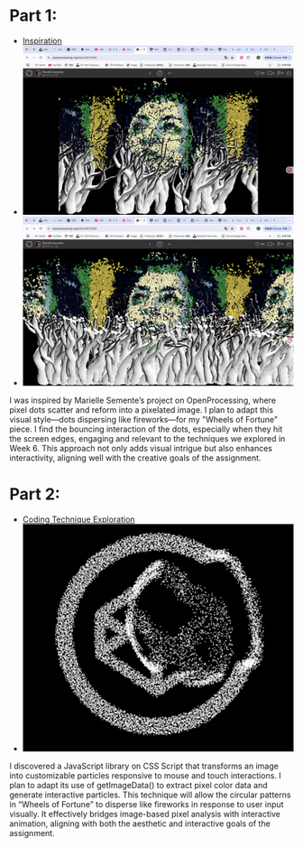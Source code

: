 # Part 1:

- [Inspiration](https://openprocessing.org/sketch/873380)
- ![screenshots 1](<readmeImages/截屏2025-05-08 01.02.24.png>)
- ![screenshots 2](<readmeImages/截屏2025-05-08 01.16.33.png>)

I was inspired by Marielle Semente’s project on OpenProcessing, where pixel dots scatter and reform into a pixelated image. I plan to adapt this visual style—dots dispersing like fireworks—for my "Wheels of Fortune" piece. I find the bouncing interaction of the dots, especially when they hit the screen edges, engaging and relevant to the techniques we explored in Week 6. This approach not only adds visual intrigue but also enhances interactivity, aligning well with the creative goals of the assignment.

# Part 2:

- [Coding Technique Exploration](https://www.cssscript.com/demo/image-interactive-particles/)
- ![screenshots](<readmeImages/Convert-Image-Into-Interactive-Particles.webp>)

I discovered a JavaScript library on CSS Script that transforms an image into customizable particles responsive to mouse and touch interactions. I plan to adapt its use of getImageData() to extract pixel color data and generate interactive particles. This technique will allow the circular patterns in  “Wheels of Fortune” to disperse like fireworks in response to user input visually. It effectively bridges image-based pixel analysis with interactive animation, aligning with both the aesthetic and interactive goals of the assignment.
